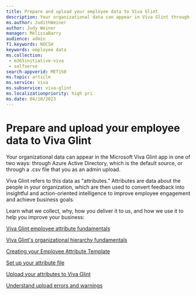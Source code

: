```yaml
---
title: Prepare and upload your employee data to Viva Glint
description: Your organizational data can appear in Viva Glint through Azure Active Directory or by uploading a .csv file.
ms.author: JudithWeiner
author: Judy Weiner
manager: MelissaBarry
audience: admin
f1.keywords: NOCSH
keywords: employee data
ms.collection: 
 - m365initiative-viva
 - selfserve
search-appverid: MET150
ms.topic: article
ms.service: viva
ms.subservice: viva-glint
ms.localizationpriority: high pri
ms.date: 04/10/2023
---
```


# Prepare and upload your employee data to Viva Glint

Your organizational data can appear in the Microsoft Viva Glint app in one of two ways: through Azure Active Directory, which is the default source, or through a .csv file that you as an admin upload.

Viva Glint refers to this data as "attributes." Attributes are data about the people in your organization, which are then used to convert feedback into insightful and action-oriented intelligence to improve employee engagement and achieve business goals.

Learn what we collect, why, how you deliver it to us, and how we use it to help you improve your business:

[Viva Glint employee attribute fundamentals](https://go.microsoft.com/fwlink/?linkid=2230738)

[Viva Glint's organizational hierarchy fundamentals](https://go.microsoft.com/fwlink/?linkid=2230861)

[Creating your Employee Attribute Template](https://go.microsoft.com/fwlink/?linkid=2230862)

[Set up your attribute file](https://go.microsoft.com/fwlink/?linkid=2231120)

[Upload your attributes to Viva Glint](https://go.microsoft.com/fwlink/?linkid=2230742)

[Understand upload errors and warnings](https://go.microsoft.com/fwlink/?linkid=2230863)
